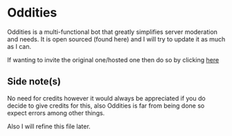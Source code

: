 # Oddities
Oddities is a multi-functional bot that greatly simplifies server moderation and needs. It is open sourced (found here) and I will try to update it as much as I can.

If wanting to invite the original one/hosted one then do so by clicking [here](https://discord.com/api/oauth2/authorize?client_id=1065031090835828746&permissions=1496125090999&scope=bot%20applications.commands)

## Side note(s)
No need for credits however it would always be appreciated if you do decide to give credits for this, also Oddities is far from being done so expect errors among other things.

Also I will refine this file later.
